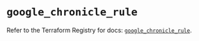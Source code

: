 # `google_chronicle_rule`

Refer to the Terraform Registry for docs: [`google_chronicle_rule`](https://registry.terraform.io/providers/hashicorp/google-beta/6.49.3/docs/resources/google_chronicle_rule).
